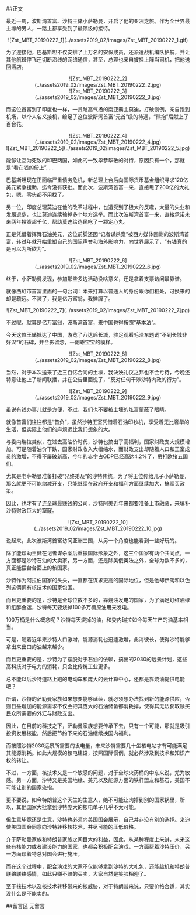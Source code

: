 ##正文

最近一周，波斯湾首富、沙特王储小萨勒曼，开启了他的亚洲之旅。作为全世界最土壕的男人，一路上都享受到了最顶级的接待。

 <div align="center">![Zst_MBT_20190222_1](../assets2019_02/images/Zst_MBT_20190222_1.gif)</div>

为了迎接他，巴基斯坦不仅安排了上万名的安保成员，还派遣战机编队护航，并让其他航班停飞还切断沿线的网络通信，甚至，总理也亲自披挂上阵当司机，把他送回酒店。

 <div align="center">![Zst_MBT_20190222_2](../assets2019_02/images/Zst_MBT_20190222_2.jpg)</div>
 <div align="center">![Zst_MBT_20190222_3](../assets2019_02/images/Zst_MBT_20190222_3.jpg)</div>

而这位首富到了印度也一样，一贯趾高气扬的南亚霸主莫迪，打破惯例，亲自跑到机场，以个人名义接机，给足了这位波斯湾首富“元首”级的待遇，“熊抱”后献上了百合花。

 <div align="center">![Zst_MBT_20190222_4](../assets2019_02/images/Zst_MBT_20190222_4.jpg)</div>
 <div align="center">![Zst_MBT_20190222_5](../assets2019_02/images/Zst_MBT_20190222_5.jpg)</div>

能够让互为死敌的印巴两国，如此的一致毕恭毕敬的对待，原因只有一个，那就是“看在钱的份上”......

巴基斯坦现在正面临严重债务危机，新总理上台后向国际货币基金组织寻求120亿美元紧急援助，迄今没有获批。而此次，波斯湾首富一来，直接甩了200亿的大礼包，嗯，零头都不用找了。

另一位，印度总理莫迪在他的改革过程中，也遭受到了极大的反噬，大量的失业和发展退步，也让莫迪连续输掉多个地方选举。而此次波斯湾首富一来，直接承诺未来两年投资超千亿，帮助莫迪给选民吃了一颗定心丸。

正是凭借着挥舞石油美元，这位前脚还因“记者谋杀案”被西方媒体围剿的波斯湾首富，转过年就开始重塑自己的国际声誉和海外影响力，向世界展示了，“有钱真的是可以为所欲为”。

 <div align="center">![Zst_MBT_20190222_6](../assets2019_02/images/Zst_MBT_20190222_6.jpg)</div>

终于，小萨勒曼发现，参加那些多边活动没啥意义，还是拿着支票访问最靠谱。

就像西虹市首富里面的一句台词：本来打算以普通人的身份跟你们相处，可换来的却是疏远。不装了，我是亿万富翁，我摊牌了。

 <div align="center">![Zst_MBT_20190222_7](../assets2019_02/images/Zst_MBT_20190222_7.jpg)</div>

不过呢，就算是亿万富翁，波斯湾首富，来中国也得按照“基本法”。

今天这位王储抵达了中国，游览了八达岭长城，驻足观看毛泽东题词“不到长城非好汉”的石碑，并合影留念，一副乖宝宝的模样。

 <div align="center">![Zst_MBT_20190222_8](../assets2019_02/images/Zst_MBT_20190222_8.jpg)</div>

当然，对于本次送来了近三百亿合同的土壕，我泱泱礼仪之邦也不会亏待，今晚还特意让他上了新闻联播，并在公告里面说了，“反对任何干涉沙特内政的行为”。

 <div align="center">![Zst_MBT_20190222_9](../assets2019_02/images/Zst_MBT_20190222_9.jpg)</div>

虽说有钱办事儿就是方便，不过，我们也不要被土壕的炫富蒙蔽了眼睛。

就像首富们往往都是“首负”，虽然沙特王室凭借着石油印钞机，享受着无比奢华的生活，但实际上他们的麻烦远比我们想象的大。

与委内瑞拉类似，在过去高油价时代，沙特也搞出了高福利，国家财政支大规模增加。可是随着油价下跌，国家财政收入大幅缩水，而财政支出却随着人口和王室成员的激增，不得不屡破新高，今年的赤字占GDP已经高达4.2%了，吊打欧猪五国们。

尤其是老萨勒曼准备打破“兄终弟及”的沙特传统，为了将王位传给儿子小萨勒曼，那么就更不可能缩减开支，只能继续在政府开支和福利方面继续加大，搞赎买政策。

因此，也才有了连全球最赚钱的公司，沙特阿美近年来都要准备上市融资，来填补沙特财政巨大的窟窿。
 
 <div align="center">![Zst_MBT_20190222_10](../assets2019_02/images/Zst_MBT_20190222_10.jpg)</div>

说起来，此次波斯湾首富访问亚洲三国，从另一个角度也能看到一些好玩的。

除了能帮助王储在记者谋杀案后重振国际形象之外，这三个国家有两个共同点，一方面都是沙特石油的大卖家，另一方面，还是除美俄英法之外，全球为数不多的，真正能摆台台面上的核国家。

沙特作为阿拉伯国家的头头，一直都在谋求更高的国际地位，但是他却伊朗和以色列这俩拥有核技术的国家包围。

而且更重要的是，沙特是全球位数不多的，靠烧油发电的国家，为了满足灯红酒绿和纸醉金迷，沙特每天要烧掉100多万桶原油用来发电。

100万桶是什么概念呢？沙特每天烧掉的油，和委内瑞拉如今每天生产的油基本相当。

可是，随着近年来沙特人口激增，能源消耗也迅速激增，此消彼长，使得沙特能够拿出来出口的油越来越少。

而且更重要的是，沙特为了摆脱对于石油的依赖，搞出的2030的远景计划，这些高科技对于电力的消耗，只会比传统工业更多。

总不能以后沙特道路上跑的电动车和庞大的云计算中心，还都是靠烧油提供电能吧？

所谓，沙特的萨勒曼家族如果想要能够延续，就必须想办法找到新的能源供应，否则日益增加的能源需求不仅会把其庞大的石油储备都消耗掉，使得其无法获取赎买民众所需要的外汇与财政支出。

因此，在目前的科技之下，萨勒曼家族想要传承下去，只有一个可能，那就是吸引投资发展核能，然后把节约下来的石油继续换国内福利。

而按照沙特2030远景所需要的发电量，未来沙特需要几十坐核电站才有可能满足其能源消耗。如此大规模的核电建设，按照国际惯例，就必然涉及到技术和知识产权的转让。

不过，一方面，核技术又是一个敏感的问题，对于全球火药桶的中东来说，尤为敏感。另一方面，沙特又是美国地缘、美元以及能源方面的铁杆盟友和基石，美国不可能让别的国家染指。

更不要说，如今特朗普这个天生的生意人，绝不可能让肉掉到别的国家锅里，所以，其他国家大批拿到沙特庞大的核电单子几乎不太可能。

但生意毕竟还是生意，沙特也必须向美国国会展示，自己并非没有别的选择。来迫使美国国会同意向沙特转移核技术，并尽可能的压低价格。

介于萨勒曼家族和特朗普家族之间巨大的利益，因此，从某种程度上来讲，未来这些有核能力或者建设能力的国家，也都会积极配合演戏，一方面帮着沙特压价，另一方面帮着特总对国会进行施压。

而在这个过程中，配合演戏的大家不仅能够拿到沙特的大礼包，还能趁机和特朗普联络联络感情，如此只赚不赔的买卖，大家自然是笑脸相迎了。

至于核技术以及核技术转移带来的核威胁，对于特朗普来说，只要价格合适，其实没什么是不能卖的。

##留言区
 无留言